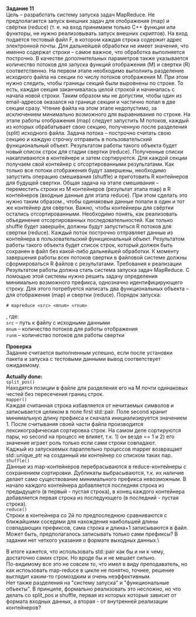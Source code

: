 **Задание 11**\
Цель – разработать систему запуска задач MapReduce. Не предполагается запуск внешних задач
для отображения (map) и свёртки (reduce) (т. е. на вход принимаем только C++ функции или
функторы, не нужно реализовывать запуск внешних скриптов).
На вход подаётся тестовый файл F, в котором каждая строка содержит адрес электронной почты.
Для дальнейшей обработки не имеет значения, что именно содержат строки – самое важное, что
обработка выполняется построчно.
В качестве дополнительных параметров также указывается количество потоков для запуска
функций отображения (M) и свертки (R) соответственно.
На первом этапе необходимо выполнить разделение исходного файла на секции по числу потоков
отображения M. При этом нужно следить, чтобы границы секций были выровнены по строке. То
есть, каждая секция заканчивалась целой строкой и начиналась с начала новой строки. Таким
образом мы не допустим, чтобы один из email-адресов оказался на границе секции и частично
попал в две секции сразу. Чтение файла на этом этапе недопустимо, за исключением минимально
возможного для выравнивания по строке.
На этапе работы отображения (map) следует запустить M потоков, каждый из которых
обрабатывает свою секцию, полученную после разделения (split) исходного файла. Задача потока
– построчно считать свою секцию и каждую строчку отправить в пользовательский
функциональный объект. Результатом работы такого объекта будет новый список строк для
стадии свертки (reduce). Полученные списки накапливаются в контейнере и затем сортируются.
Для каждой секции получаем свой контейнер с отсортированными результатами.
Как только все потоки отображения будут завершены, необходимо запустить операцию
смешивания (shuffle) и приготовить R контейнеров для будущей свертки. Общая задача на этапе
смешивания – переместить строки из M контейнеров (результат этапа map) в R контейнеров
(входные данные для этапа reduce). При этом сделать это нужно таким образом., чтобы
одинаковые данные попали в один и тот же контейнер для свёртки. Важно, чтобы контейнеры для
свёртки остались отсортированными. Необходимо понять, как реализовать объединение
отсортированных последовательностей.
Как только shuffle будет завершён, должны будут запуститься R потоков для свертки (reduce).
Каждый поток построчно отправляет данные из контейнера в пользовательский функциональный
объект. Результатом работы такого объекта будет список строк, который должен быть сохранен в
файл без какой-либо дальнейшей обработки.
К моменту завершения работы всех потоков свертки в файловой системе должны сформироваться
R файлов с результатами.
Требования к реализации
Результатом работы должна стать система запуска задач MapReduce. С помощью этой системы
нужно решить задачу определения минимально возможного префикса, однозначно
идентифицирующего строку. Для этого потребуется написать два функциональных объекта – для
отображения (map) и свертки (reduce).
Порядок запуска:
```
# mapreduce <src> <mnum> <rnum>
```
, где:\
 `src` – путь к файлу с исходными данными\
 `mnum` – количество потоков для работы отображения\
 `runm` – количество потоков для работы свертки
 
**Проверка**\
Задание считается выполненным успешно, если после установки пакета и запуска с тестовыми
данными вывод соответствует ожидаемому.

**Actually done:**\
`split_pos()`\
Находятся позиции в файле для разделения его на M почти одинаковых честей без пересечения
границ строк.\
`mapper()`\
Каждая считанная строка избавляется от нечитаемых символов и записывается 
целиком в поле first std::pair. 
Поле second хранит минимальную длину префикса и сначала инициализируется значением 1. После считывания своей части файла производится лексикографическая сортировка строк. На самом деле сортируются пары, но second на процесс не влияет,
т.к. 1) он везде == 1 и 2) его значение играет роль только если сами строки совпадают.\
Каджый из запускаемых параллельно процессов mapper возвращает std::unique_ptr на созданный им контейнер
со списком таких пар.
`shuffle()`\
Данные из map-контейнеров перебрасываются в reduce-контейнеры с сохранением сортировки. Дубликаты выбрасываются, т.к. их наличие делает само существование минимального префикса невозможным.
В начало каждого контейнера добавляется последняя строка из предыдущего (в первый - пустая строка),
в конец каждого контейнера добавляется первая строка из последующего (в последний - пустая строка).\
`reduce()`\
Строки в контейнера со 2й по предпоследнюю сравниваются с ближайшими соседями для нахождения наибольшей
длины совпадающих префиксов, сама строка и длина+1 записываются в файл. Может быть, предполагалось записывать только сами префиксы? В задании нет четкого указания о формате выходных данных.\

В итоге кажется, что использовать std::pair как бы и ни к чему, достаточно самих строк.
Но вроде бы и не мешает сильно.\
По-видимому все это не совсем то, что имел в виду преподаватель, но как испоьзовать map-reduce
в цикле не понятно, точнее, решение выглядит каким-то громоздким и очень неэффективным.\
Нет также разделения на "систему запуска" и "функциональные объекты". В принципе, формально реализовать
это несложно, но что делать со split_pos и shuffle, первая из которых которые зависит от формата
входных данных, а вторая - от внутренней реализации контейнеров?
